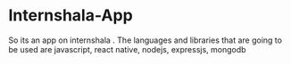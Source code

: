 # Internshala-App
So its an app on internshala . The languages and libraries that are going to be used are javascript, react native, nodejs, expressjs, mongodb
